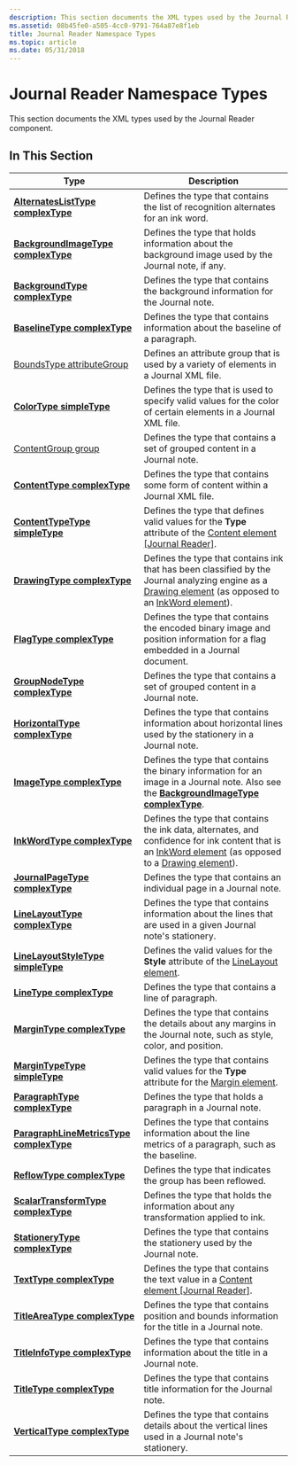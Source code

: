 ```yaml
---
description: This section documents the XML types used by the Journal Reader component.
ms.assetid: 08b45fe0-a505-4cc0-9791-764a87e8f1eb
title: Journal Reader Namespace Types
ms.topic: article
ms.date: 05/31/2018
---
```


# Journal Reader Namespace Types

This section documents the XML types used by the Journal Reader component.

## In This Section



| Type                                                                                  | Description                                                                                                                                                                                                    |
|---------------------------------------------------------------------------------------|----------------------------------------------------------------------------------------------------------------------------------------------------------------------------------------------------------------|
| [**AlternatesListType complexType**](alternateslisttype-complex-type.md)             | Defines the type that contains the list of recognition alternates for an ink word.<br/>                                                                                                                  |
| [**BackgroundImageType complexType**](backgroundimagetype-complex-type.md)           | Defines the type that holds information about the background image used by the Journal note, if any.<br/>                                                                                                |
| [**BackgroundType complexType**](backgroundtype-complex-type.md)                     | Defines the type that contains the background information for the Journal note.<br/>                                                                                                                     |
| [**BaselineType complexType**](baselinetype-complex-type.md)                         | Defines the type that contains information about the baseline of a paragraph.<br/>                                                                                                                       |
| [BoundsType attributeGroup](boundstype-attributegroup.md)                            | Defines an attribute group that is used by a variety of elements in a Journal XML file.<br/>                                                                                                             |
| [**ColorType simpleType**](colortype-simple-type.md)                                 | Defines the type that is used to specify valid values for the color of certain elements in a Journal XML file.<br/>                                                                                      |
| [ContentGroup group](contentgroup-group.md)                                          | Defines the type that contains a set of grouped content in a Journal note.<br/>                                                                                                                          |
| [**ContentType complexType**](contenttype-complex-type.md)                           | Defines the type that contains some form of content within a Journal XML file.<br/>                                                                                                                      |
| [**ContentTypeType simpleType**](contenttypetype-simple-type.md)                     | Defines the type that defines valid values for the **Type** attribute of the [Content element \[Journal Reader\]](content-element--journal-reader.md).<br/>                                             |
| [**DrawingType complexType**](drawingtype-complex-type.md)                           | Defines the type that contains ink that has been classified by the Journal analyzing engine as a [Drawing element](drawing-element.md) (as opposed to an [InkWord element](inkword-element.md)).<br/>  |
| [**FlagType complexType**](flagtype-complex-type.md)                                 | Defines the type that contains the encoded binary image and position information for a flag embedded in a Journal document.<br/>                                                                         |
| [**GroupNodeType complexType**](groupnodetype-complex-type.md)                       | Defines the type that contains a set of grouped content in a Journal note.<br/>                                                                                                                          |
| [**HorizontalType complexType**](horizontaltype-complex-type.md)                     | Defines the type that contains information about horizontal lines used by the stationery in a Journal note.<br/>                                                                                         |
| [**ImageType complexType**](imagetype-complex-type.md)                               | Defines the type that contains the binary information for an image in a Journal note. Also see the [**BackgroundImageType complexType**](backgroundimagetype-complex-type.md).<br/>                     |
| [**InkWordType complexType**](inkwordtype-complex-type.md)                           | Defines the type that contains the ink data, alternates, and confidence for ink content that is an [InkWord element](inkword-element.md) (as opposed to a [Drawing element](drawing-element.md)).<br/> |
| [**JournalPageType complexType**](journalpagetype-complex-type.md)                   | Defines the type that contains an individual page in a Journal note.<br/>                                                                                                                                |
| [**LineLayoutType complexType**](linelayouttype-complex-type.md)                     | Defines the type that contains information about the lines that are used in a given Journal note's stationery.<br/>                                                                                      |
| [**LineLayoutStyleType simpleType**](linelayoutstyletype-simple-type.md)             | Defines the valid values for the **Style** attribute of the [LineLayout element](linelayout-element.md).<br/>                                                                                           |
| [**LineType complexType**](linetype-complex-type.md)                                 | Defines the type that contains a line of paragraph.<br/>                                                                                                                                                 |
| [**MarginType complexType**](margintype-complex-type.md)                             | Defines the type that contains the details about any margins in the Journal note, such as style, color, and position.<br/>                                                                               |
| [**MarginTypeType simpleType**](margintypetype-simple-type.md)                       | Defines the type that contains valid values for the **Type** attribute for the [Margin element](margin-element.md).<br/>                                                                                |
| [**ParagraphType complexType**](paragraphtype-complex-type.md)                       | Defines the type that holds a paragraph in a Journal note.<br/>                                                                                                                                          |
| [**ParagraphLineMetricsType complexType**](paragraphlinemetricstype-complex-type.md) | Defines the type that contains information about the line metrics of a paragraph, such as the baseline.<br/>                                                                                             |
| [**ReflowType complexType**](reflowtype-complex-type.md)                             | Defines the type that indicates the group has been reflowed.<br/>                                                                                                                                        |
| [**ScalarTransformType complexType**](scalartransformtype-complex-type.md)           | Defines the type that holds the information about any transformation applied to ink.<br/>                                                                                                                |
| [**StationeryType complexType**](stationerytype-complex-type.md)                     | Defines the type that contains the stationery used by the Journal note.<br/>                                                                                                                             |
| [**TextType complexType**](texttype-complex-type.md)                                 | Defines the type that contains the text value in a [Content element \[Journal Reader\]](content-element--journal-reader.md).<br/>                                                                       |
| [**TitleAreaType complexType**](titleareatype-complex-type.md)                       | Defines the type that contains position and bounds information for the title in a Journal note.<br/>                                                                                                     |
| [**TitleInfoType complexType**](titleinfotype-complex-type.md)                       | Defines the type that contains information about the title in a Journal note.<br/>                                                                                                                       |
| [**TitleType complexType**](titletype-complex-type.md)                               | Defines the type that contains title information for the Journal note.<br/>                                                                                                                              |
| [**VerticalType complexType**](verticaltype-complex-type.md)                         | Defines the type that contains details about the vertical lines used in a Journal note's stationery.<br/>                                                                                                |



 

 

 




